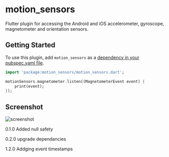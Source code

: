 # motion_sensors

Flutter plugin for accessing the Android and iOS accelerometer, gyroscope, magnetometer and orientation sensors.

## Getting Started

To use this plugin, add `motion_sensors` as a [dependency in your pubspec.yaml
file](https://flutter.io/platform-plugins/).

``` dart
import 'package:motion_sensors/motion_sensors.dart';

motionSensors.magnetometer.listen((MagnetometerEvent event) {
    print(event);
});

```

## Screenshot

![screenshot](https://github.com/zesage/motion_sensors/raw/master/screenshot.png)


0.1.0
Added null safety

0.2.0
upgrade dependancies 

1.2.0
Addging event timestamps